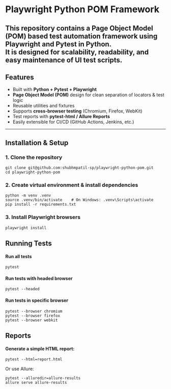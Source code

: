 # Playwright Python POM Framework

This repository contains a **Page Object Model (POM)** based test automation framework using **Playwright** and **Pytest** in Python.  
It is designed for scalability, readability, and easy maintenance of UI test scripts.
---
## Features
- Built with **Python + Pytest + Playwright**
- **Page Object Model (POM)** design for clean separation of locators & test logic
- Reusable utilities and fixtures
- Supports **cross-browser testing** (Chromium, Firefox, WebKit)
- Test reports with **pytest-html / Allure Reports**
- Easily extensible for CI/CD (GitHub Actions, Jenkins, etc.)

---

## Installation & Setup

### 1. Clone the repository
```
git clone git@github.com:shubhmpatil-sp/playwright-python-pom.git
cd playwright-python-pom
```
### 2. Create virtual environment & install dependencies
```
python -m venv .venv
source .venv/bin/activate    # On Windows: .venv\Scripts\activate
pip install -r requirements.txt
```
### 3. Install Playwright browsers
```
playwright install
```
## Running Tests
#### Run all tests
```
pytest
```
#### Run tests with headed browser
```
pytest --headed
```
#### Run tests in specific browser
```
pytest --browser chromium
pytest --browser firefox
pytest --browser webkit
```
## Reports
#### Generate a simple HTML report:
```
pytest --html=report.html
```
Or use Allure:
```
pytest --alluredir=allure-results
allure serve allure-results
```
